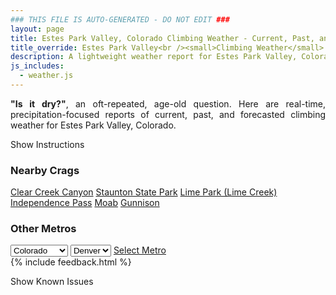 ```yaml
---
### THIS FILE IS AUTO-GENERATED - DO NOT EDIT ###
layout: page
title: Estes Park Valley, Colorado Climbing Weather - Current, Past, and Forecasted Report
title_override: Estes Park Valley<br /><small>Climbing Weather</small>
description: A lightweight weather report for Estes Park Valley, Colorado. Optimized for slow internet connections.
js_includes:
  - weather.js
---
```


<section class="measure center lh-copy f5-ns f6 ph2 mv4" style="text-align: justify;">
<strong>"Is it dry?"</strong>, an oft-repeated, age-old question. Here are real-time,
precipitation-focused reports of current, past, and forecasted climbing weather for Estes Park Valley, Colorado.
</section>

<p id="settings-toggle" class="mw5 b center tc hover-light-red black-70 pointer">Show Instructions</p>
<section id="settings" class="overflow-hidden" style="display:none;">
    <div class="mv2 ph2 center">
        <div class="fn f6 tc pv2">
            <p class="measure lh-copy center"><strong>Show/hide hourly forecasts</strong> by clicking the desired day.</p>
            <hr class="mw5 p0 mv2 o-60 b0 bt b--light-red light-red bg-light-red">
            <p class="measure lh-copy center"><strong>Current and Past conditions</strong> are measured by the nearest weather station. <strong>Forecast conditions</strong> are calculated and polled separately.</p>
            <hr class="mw5 p0 mv2 o-60 b0 bt b--light-red light-red bg-light-red">
            <p class="measure lh-copy center"><strong>Having issues?</strong> Try <a id="clear-cache" class="no-underline relative fancy-link light-red hover-light-red" href="#">clearing the local cache</a>.</p>
            <hr class="mw5 p0 mv2 o-60 b0 bt b--light-red light-red bg-light-red">
            <p class="measure lh-copy center">Weather data sourced from <a class="no-underline fancy-link relative light-red" target="_blank" href="https://www.weather.gov/documentation/services-web-api">weather.gov</a>.</p>
        </div>
    </div>
</section>
<section id="weather" data-crag="estes-park-valley-colorado" class="mv4-ns mv3 ph2 center"></section>
<section id="nearby" class="tc lh-copy">
  <h3>Nearby Crags</h3>
<a class="nowrap no-underline fancy-link relative light-red mh3" href="/crags/clear-creek-canyon-colorado-weather.html">Clear Creek Canyon</a>
<a class="nowrap no-underline fancy-link relative light-red mh3" href="/crags/staunton-state-park-colorado-weather.html">Staunton State Park</a>
<a class="nowrap no-underline fancy-link relative light-red mh3" href="/crags/lime-park-lime-creek-colorado-weather.html">Lime Park (Lime Creek)</a>
<a class="nowrap no-underline fancy-link relative light-red mh3" href="/crags/independence-pass-colorado-weather.html">Independence Pass</a>
<a class="nowrap no-underline fancy-link relative light-red mh3" href="/crags/moab-utah-weather.html">Moab</a>
<a class="nowrap no-underline fancy-link relative light-red mh3" href="/crags/gunnison-colorado-weather.html">Gunnison</a>
</section>
<section id="nearby" class="tc lh-copy">
  <h3>Other Metros</h3>
  <select class="ma1 bg-near-white pa2" id="stateSel">
    <option value="Texas">Texas</option>
    <option value="Washington">Washington</option>
    <option value="Colorado" selected>Colorado</option>
    <option value="Tennessee">Tennessee</option>
    <option value="Utah">Utah</option>
    <option value="California">California</option>
  </select>
  <select class="ma1 bg-near-white pa2" id="citySel">
    <option value="Denver" selected>Denver</option>
  </select>
  <a id="selectMetro" class="f6 link dim ph3 pv2 ma1 dib white bg-light-red" href="/crags/denver-colorado-weather.html">Select Metro</a>
  <script>
    var states = [];
    states["Texas"] = "Austin"
    states["Washington"] = "Seattle"
    states["Colorado"] = "Denver"
    states["Tennessee"] = "Nashville"
    states["Utah"] = "Salt Lake City"
    states["California"] = "San Francisco|Los Angeles"
  </script>
</section>
{% include feedback.html %}
<p id="issues-toggle" class="mw5 b center tc hover-light-red black-70 pointer">Show Known Issues</p>
<section id="issues" class="overflow-hidden tc f6">
</section>

<script>
  var weekly_BOU_46_92 = {"updated":"2022-01-10T20:56:19+00:00","units":"us","forecastGenerator":"BaselineForecastGenerator","generatedAt":"2022-01-11T08:47:43+00:00","updateTime":"2022-01-10T20:56:19+00:00","validTimes":"2022-01-10T14:00:00+00:00/P7DT14H","elevation":{"unitCode":"wmoUnit:m","value":2542.9464},"periods":[{"number":1,"name":"Overnight","startTime":"2022-01-11T01:00:00-07:00","endTime":"2022-01-11T06:00:00-07:00","isDaytime":false,"temperature":28,"temperatureUnit":"F","temperatureTrend":"rising","windSpeed":"18 mph","windDirection":"W","icon":"https://api.weather.gov/icons/land/night/sct?size=medium","shortForecast":"Partly Cloudy","detailedForecast":"Partly cloudy. Low around 28, with temperatures rising to around 35 overnight. West wind around 18 mph, with gusts as high as 30 mph."},{"number":2,"name":"Tuesday","startTime":"2022-01-11T06:00:00-07:00","endTime":"2022-01-11T18:00:00-07:00","isDaytime":true,"temperature":42,"temperatureUnit":"F","temperatureTrend":"falling","windSpeed":"17 mph","windDirection":"W","icon":"https://api.weather.gov/icons/land/day/sct?size=medium","shortForecast":"Mostly Sunny","detailedForecast":"Mostly sunny. High near 42, with temperatures falling to around 35 in the afternoon. West wind around 17 mph, with gusts as high as 28 mph."},{"number":3,"name":"Tuesday Night","startTime":"2022-01-11T18:00:00-07:00","endTime":"2022-01-12T06:00:00-07:00","isDaytime":false,"temperature":27,"temperatureUnit":"F","temperatureTrend":"rising","windSpeed":"16 to 22 mph","windDirection":"W","icon":"https://api.weather.gov/icons/land/night/wind_few?size=medium","shortForecast":"Mostly Clear","detailedForecast":"Mostly clear. Low around 27, with temperatures rising to around 33 overnight. West wind 16 to 22 mph, with gusts as high as 29 mph."},{"number":4,"name":"Wednesday","startTime":"2022-01-12T06:00:00-07:00","endTime":"2022-01-12T18:00:00-07:00","isDaytime":true,"temperature":42,"temperatureUnit":"F","temperatureTrend":null,"windSpeed":"24 mph","windDirection":"WSW","icon":"https://api.weather.gov/icons/land/day/wind_sct?size=medium","shortForecast":"Mostly Sunny","detailedForecast":"Mostly sunny, with a high near 42. West southwest wind around 24 mph, with gusts as high as 31 mph."},{"number":5,"name":"Wednesday Night","startTime":"2022-01-12T18:00:00-07:00","endTime":"2022-01-13T06:00:00-07:00","isDaytime":false,"temperature":31,"temperatureUnit":"F","temperatureTrend":null,"windSpeed":"21 mph","windDirection":"W","icon":"https://api.weather.gov/icons/land/night/wind_few?size=medium","shortForecast":"Mostly Clear","detailedForecast":"Mostly clear, with a low around 31. West wind around 21 mph, with gusts as high as 29 mph."},{"number":6,"name":"Thursday","startTime":"2022-01-13T06:00:00-07:00","endTime":"2022-01-13T18:00:00-07:00","isDaytime":true,"temperature":48,"temperatureUnit":"F","temperatureTrend":null,"windSpeed":"15 to 18 mph","windDirection":"W","icon":"https://api.weather.gov/icons/land/day/sct?size=medium","shortForecast":"Mostly Sunny","detailedForecast":"Mostly sunny, with a high near 48."},{"number":7,"name":"Thursday Night","startTime":"2022-01-13T18:00:00-07:00","endTime":"2022-01-14T06:00:00-07:00","isDaytime":false,"temperature":28,"temperatureUnit":"F","temperatureTrend":null,"windSpeed":"17 mph","windDirection":"W","icon":"https://api.weather.gov/icons/land/night/bkn/snow,20?size=medium","shortForecast":"Mostly Cloudy then Slight Chance Light Snow","detailedForecast":"A slight chance of snow after 5am. Mostly cloudy, with a low around 28. Chance of precipitation is 20%."},{"number":8,"name":"Friday","startTime":"2022-01-14T06:00:00-07:00","endTime":"2022-01-14T18:00:00-07:00","isDaytime":true,"temperature":35,"temperatureUnit":"F","temperatureTrend":null,"windSpeed":"13 to 16 mph","windDirection":"NW","icon":"https://api.weather.gov/icons/land/day/snow?size=medium","shortForecast":"Chance Light Snow","detailedForecast":"A chance of snow before 5pm. Partly sunny, with a high near 35."},{"number":9,"name":"Friday Night","startTime":"2022-01-14T18:00:00-07:00","endTime":"2022-01-15T06:00:00-07:00","isDaytime":false,"temperature":18,"temperatureUnit":"F","temperatureTrend":null,"windSpeed":"14 mph","windDirection":"W","icon":"https://api.weather.gov/icons/land/night/sct?size=medium","shortForecast":"Partly Cloudy","detailedForecast":"Partly cloudy, with a low around 18."},{"number":10,"name":"Saturday","startTime":"2022-01-15T06:00:00-07:00","endTime":"2022-01-15T18:00:00-07:00","isDaytime":true,"temperature":40,"temperatureUnit":"F","temperatureTrend":null,"windSpeed":"14 to 20 mph","windDirection":"W","icon":"https://api.weather.gov/icons/land/day/few?size=medium","shortForecast":"Sunny","detailedForecast":"Sunny, with a high near 40."},{"number":11,"name":"Saturday Night","startTime":"2022-01-15T18:00:00-07:00","endTime":"2022-01-16T06:00:00-07:00","isDaytime":false,"temperature":22,"temperatureUnit":"F","temperatureTrend":null,"windSpeed":"20 mph","windDirection":"W","icon":"https://api.weather.gov/icons/land/night/sct?size=medium","shortForecast":"Partly Cloudy","detailedForecast":"Partly cloudy, with a low around 22."},{"number":12,"name":"Sunday","startTime":"2022-01-16T06:00:00-07:00","endTime":"2022-01-16T18:00:00-07:00","isDaytime":true,"temperature":37,"temperatureUnit":"F","temperatureTrend":null,"windSpeed":"17 to 21 mph","windDirection":"W","icon":"https://api.weather.gov/icons/land/day/wind_sct?size=medium","shortForecast":"Mostly Sunny","detailedForecast":"Mostly sunny, with a high near 37."},{"number":13,"name":"Sunday Night","startTime":"2022-01-16T18:00:00-07:00","endTime":"2022-01-17T06:00:00-07:00","isDaytime":false,"temperature":21,"temperatureUnit":"F","temperatureTrend":null,"windSpeed":"18 mph","windDirection":"W","icon":"https://api.weather.gov/icons/land/night/sct?size=medium","shortForecast":"Partly Cloudy","detailedForecast":"Partly cloudy, with a low around 21."},{"number":14,"name":"M.L. King Jr. Day","startTime":"2022-01-17T06:00:00-07:00","endTime":"2022-01-17T18:00:00-07:00","isDaytime":true,"temperature":40,"temperatureUnit":"F","temperatureTrend":null,"windSpeed":"21 mph","windDirection":"W","icon":"https://api.weather.gov/icons/land/day/wind_sct?size=medium","shortForecast":"Mostly Sunny","detailedForecast":"Mostly sunny, with a high near 40."}]}
  var hourly_BOU_46_92 = {"@context":["https://geojson.org/geojson-ld/geojson-context.jsonld",{"@version":"1.1","wx":"https://api.weather.gov/ontology#","geo":"http://www.opengis.net/ont/geosparql#","unit":"http://codes.wmo.int/common/unit/","@vocab":"https://api.weather.gov/ontology#"}],"type":"Feature","geometry":{"type":"Polygon","coordinates":[[[-105.5332704,40.4141984],[-105.5310309,40.3922896],[-105.5022871,40.393991199999995],[-105.5045206,40.415900099999995],[-105.5332704,40.4141984]]]},"properties":{"updated":"2022-01-10T20:56:19+00:00","units":"us","forecastGenerator":"HourlyForecastGenerator","generatedAt":"2022-01-11T08:47:44+00:00","updateTime":"2022-01-10T20:56:19+00:00","validTimes":"2022-01-10T14:00:00+00:00/P7DT14H","elevation":{"unitCode":"wmoUnit:m","value":2542.9464},"periods":[{"number":1,"name":"","startTime":"2022-01-11T01:00:00-07:00","endTime":"2022-01-11T02:00:00-07:00","isDaytime":false,"temperature":35,"temperatureUnit":"F","temperatureTrend":null,"windSpeed":"17 mph","windDirection":"W","icon":"https://api.weather.gov/icons/land/night/few?size=small","shortForecast":"Mostly Clear","detailedForecast":""},{"number":2,"name":"","startTime":"2022-01-11T02:00:00-07:00","endTime":"2022-01-11T03:00:00-07:00","isDaytime":false,"temperature":34,"temperatureUnit":"F","temperatureTrend":null,"windSpeed":"18 mph","windDirection":"W","icon":"https://api.weather.gov/icons/land/night/few?size=small","shortForecast":"Mostly Clear","detailedForecast":""},{"number":3,"name":"","startTime":"2022-01-11T03:00:00-07:00","endTime":"2022-01-11T04:00:00-07:00","isDaytime":false,"temperature":34,"temperatureUnit":"F","temperatureTrend":null,"windSpeed":"17 mph","windDirection":"W","icon":"https://api.weather.gov/icons/land/night/sct?size=small","shortForecast":"Partly Cloudy","detailedForecast":""},{"number":4,"name":"","startTime":"2022-01-11T04:00:00-07:00","endTime":"2022-01-11T05:00:00-07:00","isDaytime":false,"temperature":34,"temperatureUnit":"F","temperatureTrend":null,"windSpeed":"17 mph","windDirection":"W","icon":"https://api.weather.gov/icons/land/night/sct?size=small","shortForecast":"Partly Cloudy","detailedForecast":""},{"number":5,"name":"","startTime":"2022-01-11T05:00:00-07:00","endTime":"2022-01-11T06:00:00-07:00","isDaytime":false,"temperature":35,"temperatureUnit":"F","temperatureTrend":null,"windSpeed":"16 mph","windDirection":"W","icon":"https://api.weather.gov/icons/land/night/sct?size=small","shortForecast":"Partly Cloudy","detailedForecast":""},{"number":6,"name":"","startTime":"2022-01-11T06:00:00-07:00","endTime":"2022-01-11T07:00:00-07:00","isDaytime":true,"temperature":35,"temperatureUnit":"F","temperatureTrend":null,"windSpeed":"16 mph","windDirection":"W","icon":"https://api.weather.gov/icons/land/day/bkn?size=small","shortForecast":"Partly Sunny","detailedForecast":""},{"number":7,"name":"","startTime":"2022-01-11T07:00:00-07:00","endTime":"2022-01-11T08:00:00-07:00","isDaytime":true,"temperature":34,"temperatureUnit":"F","temperatureTrend":null,"windSpeed":"15 mph","windDirection":"W","icon":"https://api.weather.gov/icons/land/day/bkn?size=small","shortForecast":"Partly Sunny","detailedForecast":""},{"number":8,"name":"","startTime":"2022-01-11T08:00:00-07:00","endTime":"2022-01-11T09:00:00-07:00","isDaytime":true,"temperature":33,"temperatureUnit":"F","temperatureTrend":null,"windSpeed":"15 mph","windDirection":"W","icon":"https://api.weather.gov/icons/land/day/bkn?size=small","shortForecast":"Partly Sunny","detailedForecast":""},{"number":9,"name":"","startTime":"2022-01-11T09:00:00-07:00","endTime":"2022-01-11T10:00:00-07:00","isDaytime":true,"temperature":34,"temperatureUnit":"F","temperatureTrend":null,"windSpeed":"16 mph","windDirection":"W","icon":"https://api.weather.gov/icons/land/day/sct?size=small","shortForecast":"Mostly Sunny","detailedForecast":""},{"number":10,"name":"","startTime":"2022-01-11T10:00:00-07:00","endTime":"2022-01-11T11:00:00-07:00","isDaytime":true,"temperature":36,"temperatureUnit":"F","temperatureTrend":null,"windSpeed":"16 mph","windDirection":"W","icon":"https://api.weather.gov/icons/land/day/sct?size=small","shortForecast":"Mostly Sunny","detailedForecast":""},{"number":11,"name":"","startTime":"2022-01-11T11:00:00-07:00","endTime":"2022-01-11T12:00:00-07:00","isDaytime":true,"temperature":39,"temperatureUnit":"F","temperatureTrend":null,"windSpeed":"17 mph","windDirection":"W","icon":"https://api.weather.gov/icons/land/day/sct?size=small","shortForecast":"Mostly Sunny","detailedForecast":""},{"number":12,"name":"","startTime":"2022-01-11T12:00:00-07:00","endTime":"2022-01-11T13:00:00-07:00","isDaytime":true,"temperature":40,"temperatureUnit":"F","temperatureTrend":null,"windSpeed":"17 mph","windDirection":"W","icon":"https://api.weather.gov/icons/land/day/sct?size=small","shortForecast":"Mostly Sunny","detailedForecast":""},{"number":13,"name":"","startTime":"2022-01-11T13:00:00-07:00","endTime":"2022-01-11T14:00:00-07:00","isDaytime":true,"temperature":40,"temperatureUnit":"F","temperatureTrend":null,"windSpeed":"17 mph","windDirection":"W","icon":"https://api.weather.gov/icons/land/day/few?size=small","shortForecast":"Sunny","detailedForecast":""},{"number":14,"name":"","startTime":"2022-01-11T14:00:00-07:00","endTime":"2022-01-11T15:00:00-07:00","isDaytime":true,"temperature":41,"temperatureUnit":"F","temperatureTrend":null,"windSpeed":"17 mph","windDirection":"W","icon":"https://api.weather.gov/icons/land/day/few?size=small","shortForecast":"Sunny","detailedForecast":""},{"number":15,"name":"","startTime":"2022-01-11T15:00:00-07:00","endTime":"2022-01-11T16:00:00-07:00","isDaytime":true,"temperature":40,"temperatureUnit":"F","temperatureTrend":null,"windSpeed":"16 mph","windDirection":"W","icon":"https://api.weather.gov/icons/land/day/few?size=small","shortForecast":"Sunny","detailedForecast":""},{"number":16,"name":"","startTime":"2022-01-11T16:00:00-07:00","endTime":"2022-01-11T17:00:00-07:00","isDaytime":true,"temperature":37,"temperatureUnit":"F","temperatureTrend":null,"windSpeed":"16 mph","windDirection":"W","icon":"https://api.weather.gov/icons/land/day/few?size=small","shortForecast":"Sunny","detailedForecast":""},{"number":17,"name":"","startTime":"2022-01-11T17:00:00-07:00","endTime":"2022-01-11T18:00:00-07:00","isDaytime":true,"temperature":35,"temperatureUnit":"F","temperatureTrend":null,"windSpeed":"16 mph","windDirection":"W","icon":"https://api.weather.gov/icons/land/day/few?size=small","shortForecast":"Sunny","detailedForecast":""},{"number":18,"name":"","startTime":"2022-01-11T18:00:00-07:00","endTime":"2022-01-11T19:00:00-07:00","isDaytime":false,"temperature":34,"temperatureUnit":"F","temperatureTrend":null,"windSpeed":"16 mph","windDirection":"W","icon":"https://api.weather.gov/icons/land/night/few?size=small","shortForecast":"Mostly Clear","detailedForecast":""},{"number":19,"name":"","startTime":"2022-01-11T19:00:00-07:00","endTime":"2022-01-11T20:00:00-07:00","isDaytime":false,"temperature":33,"temperatureUnit":"F","temperatureTrend":null,"windSpeed":"17 mph","windDirection":"W","icon":"https://api.weather.gov/icons/land/night/few?size=small","shortForecast":"Mostly Clear","detailedForecast":""},{"number":20,"name":"","startTime":"2022-01-11T20:00:00-07:00","endTime":"2022-01-11T21:00:00-07:00","isDaytime":false,"temperature":32,"temperatureUnit":"F","temperatureTrend":null,"windSpeed":"18 mph","windDirection":"W","icon":"https://api.weather.gov/icons/land/night/few?size=small","shortForecast":"Mostly Clear","detailedForecast":""},{"number":21,"name":"","startTime":"2022-01-11T21:00:00-07:00","endTime":"2022-01-11T22:00:00-07:00","isDaytime":false,"temperature":32,"temperatureUnit":"F","temperatureTrend":null,"windSpeed":"18 mph","windDirection":"W","icon":"https://api.weather.gov/icons/land/night/few?size=small","shortForecast":"Mostly Clear","detailedForecast":""},{"number":22,"name":"","startTime":"2022-01-11T22:00:00-07:00","endTime":"2022-01-11T23:00:00-07:00","isDaytime":false,"temperature":32,"temperatureUnit":"F","temperatureTrend":null,"windSpeed":"20 mph","windDirection":"W","icon":"https://api.weather.gov/icons/land/night/few?size=small","shortForecast":"Mostly Clear","detailedForecast":""},{"number":23,"name":"","startTime":"2022-01-11T23:00:00-07:00","endTime":"2022-01-12T00:00:00-07:00","isDaytime":false,"temperature":32,"temperatureUnit":"F","temperatureTrend":null,"windSpeed":"20 mph","windDirection":"W","icon":"https://api.weather.gov/icons/land/night/few?size=small","shortForecast":"Mostly Clear","detailedForecast":""},{"number":24,"name":"","startTime":"2022-01-12T00:00:00-07:00","endTime":"2022-01-12T01:00:00-07:00","isDaytime":false,"temperature":32,"temperatureUnit":"F","temperatureTrend":null,"windSpeed":"20 mph","windDirection":"W","icon":"https://api.weather.gov/icons/land/night/few?size=small","shortForecast":"Mostly Clear","detailedForecast":""},{"number":25,"name":"","startTime":"2022-01-12T01:00:00-07:00","endTime":"2022-01-12T02:00:00-07:00","isDaytime":false,"temperature":32,"temperatureUnit":"F","temperatureTrend":null,"windSpeed":"20 mph","windDirection":"W","icon":"https://api.weather.gov/icons/land/night/few?size=small","shortForecast":"Mostly Clear","detailedForecast":""},{"number":26,"name":"","startTime":"2022-01-12T02:00:00-07:00","endTime":"2022-01-12T03:00:00-07:00","isDaytime":false,"temperature":33,"temperatureUnit":"F","temperatureTrend":null,"windSpeed":"20 mph","windDirection":"W","icon":"https://api.weather.gov/icons/land/night/few?size=small","shortForecast":"Mostly Clear","detailedForecast":""},{"number":27,"name":"","startTime":"2022-01-12T03:00:00-07:00","endTime":"2022-01-12T04:00:00-07:00","isDaytime":false,"temperature":33,"temperatureUnit":"F","temperatureTrend":null,"windSpeed":"20 mph","windDirection":"W","icon":"https://api.weather.gov/icons/land/night/few?size=small","shortForecast":"Mostly Clear","detailedForecast":""},{"number":28,"name":"","startTime":"2022-01-12T04:00:00-07:00","endTime":"2022-01-12T05:00:00-07:00","isDaytime":false,"temperature":33,"temperatureUnit":"F","temperatureTrend":null,"windSpeed":"21 mph","windDirection":"W","icon":"https://api.weather.gov/icons/land/night/wind_sct?size=small","shortForecast":"Partly Cloudy","detailedForecast":""},{"number":29,"name":"","startTime":"2022-01-12T05:00:00-07:00","endTime":"2022-01-12T06:00:00-07:00","isDaytime":false,"temperature":33,"temperatureUnit":"F","temperatureTrend":null,"windSpeed":"22 mph","windDirection":"WSW","icon":"https://api.weather.gov/icons/land/night/wind_bkn?size=small","shortForecast":"Mostly Cloudy","detailedForecast":""},{"number":30,"name":"","startTime":"2022-01-12T06:00:00-07:00","endTime":"2022-01-12T07:00:00-07:00","isDaytime":true,"temperature":33,"temperatureUnit":"F","temperatureTrend":null,"windSpeed":"22 mph","windDirection":"WSW","icon":"https://api.weather.gov/icons/land/day/wind_bkn?size=small","shortForecast":"Partly Sunny","detailedForecast":""},{"number":31,"name":"","startTime":"2022-01-12T07:00:00-07:00","endTime":"2022-01-12T08:00:00-07:00","isDaytime":true,"temperature":32,"temperatureUnit":"F","temperatureTrend":null,"windSpeed":"23 mph","windDirection":"W","icon":"https://api.weather.gov/icons/land/day/wind_sct?size=small","shortForecast":"Mostly Sunny","detailedForecast":""},{"number":32,"name":"","startTime":"2022-01-12T08:00:00-07:00","endTime":"2022-01-12T09:00:00-07:00","isDaytime":true,"temperature":32,"temperatureUnit":"F","temperatureTrend":null,"windSpeed":"23 mph","windDirection":"W","icon":"https://api.weather.gov/icons/land/day/wind_sct?size=small","shortForecast":"Mostly Sunny","detailedForecast":""},{"number":33,"name":"","startTime":"2022-01-12T09:00:00-07:00","endTime":"2022-01-12T10:00:00-07:00","isDaytime":true,"temperature":34,"temperatureUnit":"F","temperatureTrend":null,"windSpeed":"23 mph","windDirection":"W","icon":"https://api.weather.gov/icons/land/day/wind_sct?size=small","shortForecast":"Mostly Sunny","detailedForecast":""},{"number":34,"name":"","startTime":"2022-01-12T10:00:00-07:00","endTime":"2022-01-12T11:00:00-07:00","isDaytime":true,"temperature":37,"temperatureUnit":"F","temperatureTrend":null,"windSpeed":"24 mph","windDirection":"W","icon":"https://api.weather.gov/icons/land/day/wind_sct?size=small","shortForecast":"Mostly Sunny","detailedForecast":""},{"number":35,"name":"","startTime":"2022-01-12T11:00:00-07:00","endTime":"2022-01-12T12:00:00-07:00","isDaytime":true,"temperature":39,"temperatureUnit":"F","temperatureTrend":null,"windSpeed":"24 mph","windDirection":"W","icon":"https://api.weather.gov/icons/land/day/wind_few?size=small","shortForecast":"Sunny","detailedForecast":""},{"number":36,"name":"","startTime":"2022-01-12T12:00:00-07:00","endTime":"2022-01-12T13:00:00-07:00","isDaytime":true,"temperature":40,"temperatureUnit":"F","temperatureTrend":null,"windSpeed":"24 mph","windDirection":"W","icon":"https://api.weather.gov/icons/land/day/wind_few?size=small","shortForecast":"Sunny","detailedForecast":""},{"number":37,"name":"","startTime":"2022-01-12T13:00:00-07:00","endTime":"2022-01-12T14:00:00-07:00","isDaytime":true,"temperature":41,"temperatureUnit":"F","temperatureTrend":null,"windSpeed":"23 mph","windDirection":"W","icon":"https://api.weather.gov/icons/land/day/wind_few?size=small","shortForecast":"Sunny","detailedForecast":""},{"number":38,"name":"","startTime":"2022-01-12T14:00:00-07:00","endTime":"2022-01-12T15:00:00-07:00","isDaytime":true,"temperature":41,"temperatureUnit":"F","temperatureTrend":null,"windSpeed":"23 mph","windDirection":"W","icon":"https://api.weather.gov/icons/land/day/wind_few?size=small","shortForecast":"Sunny","detailedForecast":""},{"number":39,"name":"","startTime":"2022-01-12T15:00:00-07:00","endTime":"2022-01-12T16:00:00-07:00","isDaytime":true,"temperature":40,"temperatureUnit":"F","temperatureTrend":null,"windSpeed":"23 mph","windDirection":"W","icon":"https://api.weather.gov/icons/land/day/wind_few?size=small","shortForecast":"Sunny","detailedForecast":""},{"number":40,"name":"","startTime":"2022-01-12T16:00:00-07:00","endTime":"2022-01-12T17:00:00-07:00","isDaytime":true,"temperature":39,"temperatureUnit":"F","temperatureTrend":null,"windSpeed":"22 mph","windDirection":"W","icon":"https://api.weather.gov/icons/land/day/wind_few?size=small","shortForecast":"Sunny","detailedForecast":""},{"number":41,"name":"","startTime":"2022-01-12T17:00:00-07:00","endTime":"2022-01-12T18:00:00-07:00","isDaytime":true,"temperature":37,"temperatureUnit":"F","temperatureTrend":null,"windSpeed":"22 mph","windDirection":"W","icon":"https://api.weather.gov/icons/land/day/wind_few?size=small","shortForecast":"Sunny","detailedForecast":""},{"number":42,"name":"","startTime":"2022-01-12T18:00:00-07:00","endTime":"2022-01-12T19:00:00-07:00","isDaytime":false,"temperature":36,"temperatureUnit":"F","temperatureTrend":null,"windSpeed":"21 mph","windDirection":"W","icon":"https://api.weather.gov/icons/land/night/wind_few?size=small","shortForecast":"Mostly Clear","detailedForecast":""},{"number":43,"name":"","startTime":"2022-01-12T19:00:00-07:00","endTime":"2022-01-12T20:00:00-07:00","isDaytime":false,"temperature":35,"temperatureUnit":"F","temperatureTrend":null,"windSpeed":"21 mph","windDirection":"W","icon":"https://api.weather.gov/icons/land/night/wind_few?size=small","shortForecast":"Mostly Clear","detailedForecast":""},{"number":44,"name":"","startTime":"2022-01-12T20:00:00-07:00","endTime":"2022-01-12T21:00:00-07:00","isDaytime":false,"temperature":34,"temperatureUnit":"F","temperatureTrend":null,"windSpeed":"20 mph","windDirection":"W","icon":"https://api.weather.gov/icons/land/night/few?size=small","shortForecast":"Mostly Clear","detailedForecast":""},{"number":45,"name":"","startTime":"2022-01-12T21:00:00-07:00","endTime":"2022-01-12T22:00:00-07:00","isDaytime":false,"temperature":34,"temperatureUnit":"F","temperatureTrend":null,"windSpeed":"20 mph","windDirection":"W","icon":"https://api.weather.gov/icons/land/night/few?size=small","shortForecast":"Mostly Clear","detailedForecast":""},{"number":46,"name":"","startTime":"2022-01-12T22:00:00-07:00","endTime":"2022-01-12T23:00:00-07:00","isDaytime":false,"temperature":35,"temperatureUnit":"F","temperatureTrend":null,"windSpeed":"18 mph","windDirection":"W","icon":"https://api.weather.gov/icons/land/night/few?size=small","shortForecast":"Mostly Clear","detailedForecast":""},{"number":47,"name":"","startTime":"2022-01-12T23:00:00-07:00","endTime":"2022-01-13T00:00:00-07:00","isDaytime":false,"temperature":35,"temperatureUnit":"F","temperatureTrend":null,"windSpeed":"18 mph","windDirection":"W","icon":"https://api.weather.gov/icons/land/night/few?size=small","shortForecast":"Mostly Clear","detailedForecast":""},{"number":48,"name":"","startTime":"2022-01-13T00:00:00-07:00","endTime":"2022-01-13T01:00:00-07:00","isDaytime":false,"temperature":35,"temperatureUnit":"F","temperatureTrend":null,"windSpeed":"18 mph","windDirection":"W","icon":"https://api.weather.gov/icons/land/night/few?size=small","shortForecast":"Mostly Clear","detailedForecast":""},{"number":49,"name":"","startTime":"2022-01-13T01:00:00-07:00","endTime":"2022-01-13T02:00:00-07:00","isDaytime":false,"temperature":35,"temperatureUnit":"F","temperatureTrend":null,"windSpeed":"18 mph","windDirection":"W","icon":"https://api.weather.gov/icons/land/night/few?size=small","shortForecast":"Mostly Clear","detailedForecast":""},{"number":50,"name":"","startTime":"2022-01-13T02:00:00-07:00","endTime":"2022-01-13T03:00:00-07:00","isDaytime":false,"temperature":35,"temperatureUnit":"F","temperatureTrend":null,"windSpeed":"18 mph","windDirection":"W","icon":"https://api.weather.gov/icons/land/night/sct?size=small","shortForecast":"Partly Cloudy","detailedForecast":""},{"number":51,"name":"","startTime":"2022-01-13T03:00:00-07:00","endTime":"2022-01-13T04:00:00-07:00","isDaytime":false,"temperature":35,"temperatureUnit":"F","temperatureTrend":null,"windSpeed":"18 mph","windDirection":"W","icon":"https://api.weather.gov/icons/land/night/sct?size=small","shortForecast":"Partly Cloudy","detailedForecast":""},{"number":52,"name":"","startTime":"2022-01-13T04:00:00-07:00","endTime":"2022-01-13T05:00:00-07:00","isDaytime":false,"temperature":36,"temperatureUnit":"F","temperatureTrend":null,"windSpeed":"18 mph","windDirection":"W","icon":"https://api.weather.gov/icons/land/night/sct?size=small","shortForecast":"Partly Cloudy","detailedForecast":""},{"number":53,"name":"","startTime":"2022-01-13T05:00:00-07:00","endTime":"2022-01-13T06:00:00-07:00","isDaytime":false,"temperature":36,"temperatureUnit":"F","temperatureTrend":null,"windSpeed":"18 mph","windDirection":"W","icon":"https://api.weather.gov/icons/land/night/sct?size=small","shortForecast":"Partly Cloudy","detailedForecast":""},{"number":54,"name":"","startTime":"2022-01-13T06:00:00-07:00","endTime":"2022-01-13T07:00:00-07:00","isDaytime":true,"temperature":36,"temperatureUnit":"F","temperatureTrend":null,"windSpeed":"17 mph","windDirection":"W","icon":"https://api.weather.gov/icons/land/day/sct?size=small","shortForecast":"Mostly Sunny","detailedForecast":""},{"number":55,"name":"","startTime":"2022-01-13T07:00:00-07:00","endTime":"2022-01-13T08:00:00-07:00","isDaytime":true,"temperature":36,"temperatureUnit":"F","temperatureTrend":null,"windSpeed":"16 mph","windDirection":"W","icon":"https://api.weather.gov/icons/land/day/sct?size=small","shortForecast":"Mostly Sunny","detailedForecast":""},{"number":56,"name":"","startTime":"2022-01-13T08:00:00-07:00","endTime":"2022-01-13T09:00:00-07:00","isDaytime":true,"temperature":37,"temperatureUnit":"F","temperatureTrend":null,"windSpeed":"16 mph","windDirection":"W","icon":"https://api.weather.gov/icons/land/day/sct?size=small","shortForecast":"Mostly Sunny","detailedForecast":""},{"number":57,"name":"","startTime":"2022-01-13T09:00:00-07:00","endTime":"2022-01-13T10:00:00-07:00","isDaytime":true,"temperature":39,"temperatureUnit":"F","temperatureTrend":null,"windSpeed":"17 mph","windDirection":"W","icon":"https://api.weather.gov/icons/land/day/sct?size=small","shortForecast":"Mostly Sunny","detailedForecast":""},{"number":58,"name":"","startTime":"2022-01-13T10:00:00-07:00","endTime":"2022-01-13T11:00:00-07:00","isDaytime":true,"temperature":42,"temperatureUnit":"F","temperatureTrend":null,"windSpeed":"18 mph","windDirection":"W","icon":"https://api.weather.gov/icons/land/day/sct?size=small","shortForecast":"Mostly Sunny","detailedForecast":""},{"number":59,"name":"","startTime":"2022-01-13T11:00:00-07:00","endTime":"2022-01-13T12:00:00-07:00","isDaytime":true,"temperature":44,"temperatureUnit":"F","temperatureTrend":null,"windSpeed":"18 mph","windDirection":"W","icon":"https://api.weather.gov/icons/land/day/sct?size=small","shortForecast":"Mostly Sunny","detailedForecast":""},{"number":60,"name":"","startTime":"2022-01-13T12:00:00-07:00","endTime":"2022-01-13T13:00:00-07:00","isDaytime":true,"temperature":45,"temperatureUnit":"F","temperatureTrend":null,"windSpeed":"17 mph","windDirection":"W","icon":"https://api.weather.gov/icons/land/day/sct?size=small","shortForecast":"Mostly Sunny","detailedForecast":""},{"number":61,"name":"","startTime":"2022-01-13T13:00:00-07:00","endTime":"2022-01-13T14:00:00-07:00","isDaytime":true,"temperature":46,"temperatureUnit":"F","temperatureTrend":null,"windSpeed":"16 mph","windDirection":"W","icon":"https://api.weather.gov/icons/land/day/sct?size=small","shortForecast":"Mostly Sunny","detailedForecast":""},{"number":62,"name":"","startTime":"2022-01-13T14:00:00-07:00","endTime":"2022-01-13T15:00:00-07:00","isDaytime":true,"temperature":46,"temperatureUnit":"F","temperatureTrend":null,"windSpeed":"15 mph","windDirection":"W","icon":"https://api.weather.gov/icons/land/day/sct?size=small","shortForecast":"Mostly Sunny","detailedForecast":""},{"number":63,"name":"","startTime":"2022-01-13T15:00:00-07:00","endTime":"2022-01-13T16:00:00-07:00","isDaytime":true,"temperature":45,"temperatureUnit":"F","temperatureTrend":null,"windSpeed":"15 mph","windDirection":"W","icon":"https://api.weather.gov/icons/land/day/sct?size=small","shortForecast":"Mostly Sunny","detailedForecast":""},{"number":64,"name":"","startTime":"2022-01-13T16:00:00-07:00","endTime":"2022-01-13T17:00:00-07:00","isDaytime":true,"temperature":44,"temperatureUnit":"F","temperatureTrend":null,"windSpeed":"15 mph","windDirection":"W","icon":"https://api.weather.gov/icons/land/day/bkn?size=small","shortForecast":"Partly Sunny","detailedForecast":""},{"number":65,"name":"","startTime":"2022-01-13T17:00:00-07:00","endTime":"2022-01-13T18:00:00-07:00","isDaytime":true,"temperature":42,"temperatureUnit":"F","temperatureTrend":null,"windSpeed":"17 mph","windDirection":"W","icon":"https://api.weather.gov/icons/land/day/bkn?size=small","shortForecast":"Partly Sunny","detailedForecast":""},{"number":66,"name":"","startTime":"2022-01-13T18:00:00-07:00","endTime":"2022-01-13T19:00:00-07:00","isDaytime":false,"temperature":41,"temperatureUnit":"F","temperatureTrend":null,"windSpeed":"17 mph","windDirection":"W","icon":"https://api.weather.gov/icons/land/night/bkn?size=small","shortForecast":"Mostly Cloudy","detailedForecast":""},{"number":67,"name":"","startTime":"2022-01-13T19:00:00-07:00","endTime":"2022-01-13T20:00:00-07:00","isDaytime":false,"temperature":40,"temperatureUnit":"F","temperatureTrend":null,"windSpeed":"17 mph","windDirection":"W","icon":"https://api.weather.gov/icons/land/night/bkn?size=small","shortForecast":"Mostly Cloudy","detailedForecast":""},{"number":68,"name":"","startTime":"2022-01-13T20:00:00-07:00","endTime":"2022-01-13T21:00:00-07:00","isDaytime":false,"temperature":39,"temperatureUnit":"F","temperatureTrend":null,"windSpeed":"17 mph","windDirection":"W","icon":"https://api.weather.gov/icons/land/night/bkn?size=small","shortForecast":"Mostly Cloudy","detailedForecast":""},{"number":69,"name":"","startTime":"2022-01-13T21:00:00-07:00","endTime":"2022-01-13T22:00:00-07:00","isDaytime":false,"temperature":39,"temperatureUnit":"F","temperatureTrend":null,"windSpeed":"17 mph","windDirection":"W","icon":"https://api.weather.gov/icons/land/night/bkn?size=small","shortForecast":"Mostly Cloudy","detailedForecast":""},{"number":70,"name":"","startTime":"2022-01-13T22:00:00-07:00","endTime":"2022-01-13T23:00:00-07:00","isDaytime":false,"temperature":38,"temperatureUnit":"F","temperatureTrend":null,"windSpeed":"17 mph","windDirection":"W","icon":"https://api.weather.gov/icons/land/night/bkn?size=small","shortForecast":"Mostly Cloudy","detailedForecast":""},{"number":71,"name":"","startTime":"2022-01-13T23:00:00-07:00","endTime":"2022-01-14T00:00:00-07:00","isDaytime":false,"temperature":38,"temperatureUnit":"F","temperatureTrend":null,"windSpeed":"17 mph","windDirection":"W","icon":"https://api.weather.gov/icons/land/night/bkn?size=small","shortForecast":"Mostly Cloudy","detailedForecast":""},{"number":72,"name":"","startTime":"2022-01-14T00:00:00-07:00","endTime":"2022-01-14T01:00:00-07:00","isDaytime":false,"temperature":37,"temperatureUnit":"F","temperatureTrend":null,"windSpeed":"17 mph","windDirection":"W","icon":"https://api.weather.gov/icons/land/night/bkn?size=small","shortForecast":"Mostly Cloudy","detailedForecast":""},{"number":73,"name":"","startTime":"2022-01-14T01:00:00-07:00","endTime":"2022-01-14T02:00:00-07:00","isDaytime":false,"temperature":37,"temperatureUnit":"F","temperatureTrend":null,"windSpeed":"17 mph","windDirection":"W","icon":"https://api.weather.gov/icons/land/night/bkn?size=small","shortForecast":"Mostly Cloudy","detailedForecast":""},{"number":74,"name":"","startTime":"2022-01-14T02:00:00-07:00","endTime":"2022-01-14T03:00:00-07:00","isDaytime":false,"temperature":36,"temperatureUnit":"F","temperatureTrend":null,"windSpeed":"17 mph","windDirection":"W","icon":"https://api.weather.gov/icons/land/night/bkn?size=small","shortForecast":"Mostly Cloudy","detailedForecast":""},{"number":75,"name":"","startTime":"2022-01-14T03:00:00-07:00","endTime":"2022-01-14T04:00:00-07:00","isDaytime":false,"temperature":35,"temperatureUnit":"F","temperatureTrend":null,"windSpeed":"17 mph","windDirection":"W","icon":"https://api.weather.gov/icons/land/night/bkn?size=small","shortForecast":"Mostly Cloudy","detailedForecast":""},{"number":76,"name":"","startTime":"2022-01-14T04:00:00-07:00","endTime":"2022-01-14T05:00:00-07:00","isDaytime":false,"temperature":35,"temperatureUnit":"F","temperatureTrend":null,"windSpeed":"17 mph","windDirection":"W","icon":"https://api.weather.gov/icons/land/night/bkn?size=small","shortForecast":"Mostly Cloudy","detailedForecast":""},{"number":77,"name":"","startTime":"2022-01-14T05:00:00-07:00","endTime":"2022-01-14T06:00:00-07:00","isDaytime":false,"temperature":34,"temperatureUnit":"F","temperatureTrend":null,"windSpeed":"16 mph","windDirection":"WNW","icon":"https://api.weather.gov/icons/land/night/snow?size=small","shortForecast":"Slight Chance Light Snow","detailedForecast":""},{"number":78,"name":"","startTime":"2022-01-14T06:00:00-07:00","endTime":"2022-01-14T07:00:00-07:00","isDaytime":true,"temperature":33,"temperatureUnit":"F","temperatureTrend":null,"windSpeed":"16 mph","windDirection":"WNW","icon":"https://api.weather.gov/icons/land/day/snow?size=small","shortForecast":"Slight Chance Light Snow","detailedForecast":""},{"number":79,"name":"","startTime":"2022-01-14T07:00:00-07:00","endTime":"2022-01-14T08:00:00-07:00","isDaytime":true,"temperature":32,"temperatureUnit":"F","temperatureTrend":null,"windSpeed":"16 mph","windDirection":"WNW","icon":"https://api.weather.gov/icons/land/day/snow?size=small","shortForecast":"Slight Chance Light Snow","detailedForecast":""},{"number":80,"name":"","startTime":"2022-01-14T08:00:00-07:00","endTime":"2022-01-14T09:00:00-07:00","isDaytime":true,"temperature":31,"temperatureUnit":"F","temperatureTrend":null,"windSpeed":"16 mph","windDirection":"WNW","icon":"https://api.weather.gov/icons/land/day/snow?size=small","shortForecast":"Slight Chance Light Snow","detailedForecast":""},{"number":81,"name":"","startTime":"2022-01-14T09:00:00-07:00","endTime":"2022-01-14T10:00:00-07:00","isDaytime":true,"temperature":31,"temperatureUnit":"F","temperatureTrend":null,"windSpeed":"16 mph","windDirection":"WNW","icon":"https://api.weather.gov/icons/land/day/snow?size=small","shortForecast":"Slight Chance Light Snow","detailedForecast":""},{"number":82,"name":"","startTime":"2022-01-14T10:00:00-07:00","endTime":"2022-01-14T11:00:00-07:00","isDaytime":true,"temperature":31,"temperatureUnit":"F","temperatureTrend":null,"windSpeed":"16 mph","windDirection":"WNW","icon":"https://api.weather.gov/icons/land/day/snow?size=small","shortForecast":"Slight Chance Light Snow","detailedForecast":""},{"number":83,"name":"","startTime":"2022-01-14T11:00:00-07:00","endTime":"2022-01-14T12:00:00-07:00","isDaytime":true,"temperature":32,"temperatureUnit":"F","temperatureTrend":null,"windSpeed":"16 mph","windDirection":"NNW","icon":"https://api.weather.gov/icons/land/day/snow?size=small","shortForecast":"Chance Light Snow","detailedForecast":""},{"number":84,"name":"","startTime":"2022-01-14T12:00:00-07:00","endTime":"2022-01-14T13:00:00-07:00","isDaytime":true,"temperature":33,"temperatureUnit":"F","temperatureTrend":null,"windSpeed":"16 mph","windDirection":"NNW","icon":"https://api.weather.gov/icons/land/day/snow?size=small","shortForecast":"Chance Light Snow","detailedForecast":""},{"number":85,"name":"","startTime":"2022-01-14T13:00:00-07:00","endTime":"2022-01-14T14:00:00-07:00","isDaytime":true,"temperature":34,"temperatureUnit":"F","temperatureTrend":null,"windSpeed":"16 mph","windDirection":"NNW","icon":"https://api.weather.gov/icons/land/day/snow?size=small","shortForecast":"Chance Light Snow","detailedForecast":""},{"number":86,"name":"","startTime":"2022-01-14T14:00:00-07:00","endTime":"2022-01-14T15:00:00-07:00","isDaytime":true,"temperature":34,"temperatureUnit":"F","temperatureTrend":null,"windSpeed":"16 mph","windDirection":"NNW","icon":"https://api.weather.gov/icons/land/day/snow?size=small","shortForecast":"Chance Light Snow","detailedForecast":""},{"number":87,"name":"","startTime":"2022-01-14T15:00:00-07:00","endTime":"2022-01-14T16:00:00-07:00","isDaytime":true,"temperature":33,"temperatureUnit":"F","temperatureTrend":null,"windSpeed":"16 mph","windDirection":"NNW","icon":"https://api.weather.gov/icons/land/day/snow?size=small","shortForecast":"Chance Light Snow","detailedForecast":""},{"number":88,"name":"","startTime":"2022-01-14T16:00:00-07:00","endTime":"2022-01-14T17:00:00-07:00","isDaytime":true,"temperature":32,"temperatureUnit":"F","temperatureTrend":null,"windSpeed":"16 mph","windDirection":"NNW","icon":"https://api.weather.gov/icons/land/day/snow?size=small","shortForecast":"Chance Light Snow","detailedForecast":""},{"number":89,"name":"","startTime":"2022-01-14T17:00:00-07:00","endTime":"2022-01-14T18:00:00-07:00","isDaytime":true,"temperature":30,"temperatureUnit":"F","temperatureTrend":null,"windSpeed":"13 mph","windDirection":"WNW","icon":"https://api.weather.gov/icons/land/day/sct?size=small","shortForecast":"Mostly Sunny","detailedForecast":""},{"number":90,"name":"","startTime":"2022-01-14T18:00:00-07:00","endTime":"2022-01-14T19:00:00-07:00","isDaytime":false,"temperature":29,"temperatureUnit":"F","temperatureTrend":null,"windSpeed":"13 mph","windDirection":"WNW","icon":"https://api.weather.gov/icons/land/night/sct?size=small","shortForecast":"Partly Cloudy","detailedForecast":""},{"number":91,"name":"","startTime":"2022-01-14T19:00:00-07:00","endTime":"2022-01-14T20:00:00-07:00","isDaytime":false,"temperature":27,"temperatureUnit":"F","temperatureTrend":null,"windSpeed":"13 mph","windDirection":"WNW","icon":"https://api.weather.gov/icons/land/night/sct?size=small","shortForecast":"Partly Cloudy","detailedForecast":""},{"number":92,"name":"","startTime":"2022-01-14T20:00:00-07:00","endTime":"2022-01-14T21:00:00-07:00","isDaytime":false,"temperature":26,"temperatureUnit":"F","temperatureTrend":null,"windSpeed":"13 mph","windDirection":"WNW","icon":"https://api.weather.gov/icons/land/night/sct?size=small","shortForecast":"Partly Cloudy","detailedForecast":""},{"number":93,"name":"","startTime":"2022-01-14T21:00:00-07:00","endTime":"2022-01-14T22:00:00-07:00","isDaytime":false,"temperature":25,"temperatureUnit":"F","temperatureTrend":null,"windSpeed":"13 mph","windDirection":"WNW","icon":"https://api.weather.gov/icons/land/night/sct?size=small","shortForecast":"Partly Cloudy","detailedForecast":""},{"number":94,"name":"","startTime":"2022-01-14T22:00:00-07:00","endTime":"2022-01-14T23:00:00-07:00","isDaytime":false,"temperature":25,"temperatureUnit":"F","temperatureTrend":null,"windSpeed":"13 mph","windDirection":"WNW","icon":"https://api.weather.gov/icons/land/night/sct?size=small","shortForecast":"Partly Cloudy","detailedForecast":""},{"number":95,"name":"","startTime":"2022-01-14T23:00:00-07:00","endTime":"2022-01-15T00:00:00-07:00","isDaytime":false,"temperature":25,"temperatureUnit":"F","temperatureTrend":null,"windSpeed":"13 mph","windDirection":"W","icon":"https://api.weather.gov/icons/land/night/sct?size=small","shortForecast":"Partly Cloudy","detailedForecast":""},{"number":96,"name":"","startTime":"2022-01-15T00:00:00-07:00","endTime":"2022-01-15T01:00:00-07:00","isDaytime":false,"temperature":24,"temperatureUnit":"F","temperatureTrend":null,"windSpeed":"13 mph","windDirection":"W","icon":"https://api.weather.gov/icons/land/night/sct?size=small","shortForecast":"Partly Cloudy","detailedForecast":""},{"number":97,"name":"","startTime":"2022-01-15T01:00:00-07:00","endTime":"2022-01-15T02:00:00-07:00","isDaytime":false,"temperature":24,"temperatureUnit":"F","temperatureTrend":null,"windSpeed":"13 mph","windDirection":"W","icon":"https://api.weather.gov/icons/land/night/sct?size=small","shortForecast":"Partly Cloudy","detailedForecast":""},{"number":98,"name":"","startTime":"2022-01-15T02:00:00-07:00","endTime":"2022-01-15T03:00:00-07:00","isDaytime":false,"temperature":23,"temperatureUnit":"F","temperatureTrend":null,"windSpeed":"13 mph","windDirection":"W","icon":"https://api.weather.gov/icons/land/night/sct?size=small","shortForecast":"Partly Cloudy","detailedForecast":""},{"number":99,"name":"","startTime":"2022-01-15T03:00:00-07:00","endTime":"2022-01-15T04:00:00-07:00","isDaytime":false,"temperature":23,"temperatureUnit":"F","temperatureTrend":null,"windSpeed":"13 mph","windDirection":"W","icon":"https://api.weather.gov/icons/land/night/sct?size=small","shortForecast":"Partly Cloudy","detailedForecast":""},{"number":100,"name":"","startTime":"2022-01-15T04:00:00-07:00","endTime":"2022-01-15T05:00:00-07:00","isDaytime":false,"temperature":23,"temperatureUnit":"F","temperatureTrend":null,"windSpeed":"13 mph","windDirection":"W","icon":"https://api.weather.gov/icons/land/night/sct?size=small","shortForecast":"Partly Cloudy","detailedForecast":""},{"number":101,"name":"","startTime":"2022-01-15T05:00:00-07:00","endTime":"2022-01-15T06:00:00-07:00","isDaytime":false,"temperature":23,"temperatureUnit":"F","temperatureTrend":null,"windSpeed":"14 mph","windDirection":"W","icon":"https://api.weather.gov/icons/land/night/few?size=small","shortForecast":"Mostly Clear","detailedForecast":""},{"number":102,"name":"","startTime":"2022-01-15T06:00:00-07:00","endTime":"2022-01-15T07:00:00-07:00","isDaytime":true,"temperature":23,"temperatureUnit":"F","temperatureTrend":null,"windSpeed":"14 mph","windDirection":"W","icon":"https://api.weather.gov/icons/land/day/few?size=small","shortForecast":"Sunny","detailedForecast":""},{"number":103,"name":"","startTime":"2022-01-15T07:00:00-07:00","endTime":"2022-01-15T08:00:00-07:00","isDaytime":true,"temperature":23,"temperatureUnit":"F","temperatureTrend":null,"windSpeed":"14 mph","windDirection":"W","icon":"https://api.weather.gov/icons/land/day/few?size=small","shortForecast":"Sunny","detailedForecast":""},{"number":104,"name":"","startTime":"2022-01-15T08:00:00-07:00","endTime":"2022-01-15T09:00:00-07:00","isDaytime":true,"temperature":24,"temperatureUnit":"F","temperatureTrend":null,"windSpeed":"14 mph","windDirection":"W","icon":"https://api.weather.gov/icons/land/day/few?size=small","shortForecast":"Sunny","detailedForecast":""},{"number":105,"name":"","startTime":"2022-01-15T09:00:00-07:00","endTime":"2022-01-15T10:00:00-07:00","isDaytime":true,"temperature":27,"temperatureUnit":"F","temperatureTrend":null,"windSpeed":"14 mph","windDirection":"W","icon":"https://api.weather.gov/icons/land/day/few?size=small","shortForecast":"Sunny","detailedForecast":""},{"number":106,"name":"","startTime":"2022-01-15T10:00:00-07:00","endTime":"2022-01-15T11:00:00-07:00","isDaytime":true,"temperature":31,"temperatureUnit":"F","temperatureTrend":null,"windSpeed":"14 mph","windDirection":"W","icon":"https://api.weather.gov/icons/land/day/few?size=small","shortForecast":"Sunny","detailedForecast":""},{"number":107,"name":"","startTime":"2022-01-15T11:00:00-07:00","endTime":"2022-01-15T12:00:00-07:00","isDaytime":true,"temperature":35,"temperatureUnit":"F","temperatureTrend":null,"windSpeed":"18 mph","windDirection":"W","icon":"https://api.weather.gov/icons/land/day/few?size=small","shortForecast":"Sunny","detailedForecast":""},{"number":108,"name":"","startTime":"2022-01-15T12:00:00-07:00","endTime":"2022-01-15T13:00:00-07:00","isDaytime":true,"temperature":37,"temperatureUnit":"F","temperatureTrend":null,"windSpeed":"18 mph","windDirection":"W","icon":"https://api.weather.gov/icons/land/day/few?size=small","shortForecast":"Sunny","detailedForecast":""},{"number":109,"name":"","startTime":"2022-01-15T13:00:00-07:00","endTime":"2022-01-15T14:00:00-07:00","isDaytime":true,"temperature":38,"temperatureUnit":"F","temperatureTrend":null,"windSpeed":"18 mph","windDirection":"W","icon":"https://api.weather.gov/icons/land/day/few?size=small","shortForecast":"Sunny","detailedForecast":""},{"number":110,"name":"","startTime":"2022-01-15T14:00:00-07:00","endTime":"2022-01-15T15:00:00-07:00","isDaytime":true,"temperature":38,"temperatureUnit":"F","temperatureTrend":null,"windSpeed":"18 mph","windDirection":"W","icon":"https://api.weather.gov/icons/land/day/few?size=small","shortForecast":"Sunny","detailedForecast":""},{"number":111,"name":"","startTime":"2022-01-15T15:00:00-07:00","endTime":"2022-01-15T16:00:00-07:00","isDaytime":true,"temperature":37,"temperatureUnit":"F","temperatureTrend":null,"windSpeed":"18 mph","windDirection":"W","icon":"https://api.weather.gov/icons/land/day/few?size=small","shortForecast":"Sunny","detailedForecast":""},{"number":112,"name":"","startTime":"2022-01-15T16:00:00-07:00","endTime":"2022-01-15T17:00:00-07:00","isDaytime":true,"temperature":35,"temperatureUnit":"F","temperatureTrend":null,"windSpeed":"18 mph","windDirection":"W","icon":"https://api.weather.gov/icons/land/day/few?size=small","shortForecast":"Sunny","detailedForecast":""},{"number":113,"name":"","startTime":"2022-01-15T17:00:00-07:00","endTime":"2022-01-15T18:00:00-07:00","isDaytime":true,"temperature":33,"temperatureUnit":"F","temperatureTrend":null,"windSpeed":"20 mph","windDirection":"W","icon":"https://api.weather.gov/icons/land/day/few?size=small","shortForecast":"Sunny","detailedForecast":""},{"number":114,"name":"","startTime":"2022-01-15T18:00:00-07:00","endTime":"2022-01-15T19:00:00-07:00","isDaytime":false,"temperature":31,"temperatureUnit":"F","temperatureTrend":null,"windSpeed":"20 mph","windDirection":"W","icon":"https://api.weather.gov/icons/land/night/few?size=small","shortForecast":"Mostly Clear","detailedForecast":""},{"number":115,"name":"","startTime":"2022-01-15T19:00:00-07:00","endTime":"2022-01-15T20:00:00-07:00","isDaytime":false,"temperature":30,"temperatureUnit":"F","temperatureTrend":null,"windSpeed":"20 mph","windDirection":"W","icon":"https://api.weather.gov/icons/land/night/few?size=small","shortForecast":"Mostly Clear","detailedForecast":""},{"number":116,"name":"","startTime":"2022-01-15T20:00:00-07:00","endTime":"2022-01-15T21:00:00-07:00","isDaytime":false,"temperature":29,"temperatureUnit":"F","temperatureTrend":null,"windSpeed":"20 mph","windDirection":"W","icon":"https://api.weather.gov/icons/land/night/few?size=small","shortForecast":"Mostly Clear","detailedForecast":""},{"number":117,"name":"","startTime":"2022-01-15T21:00:00-07:00","endTime":"2022-01-15T22:00:00-07:00","isDaytime":false,"temperature":29,"temperatureUnit":"F","temperatureTrend":null,"windSpeed":"20 mph","windDirection":"W","icon":"https://api.weather.gov/icons/land/night/few?size=small","shortForecast":"Mostly Clear","detailedForecast":""},{"number":118,"name":"","startTime":"2022-01-15T22:00:00-07:00","endTime":"2022-01-15T23:00:00-07:00","isDaytime":false,"temperature":29,"temperatureUnit":"F","temperatureTrend":null,"windSpeed":"20 mph","windDirection":"W","icon":"https://api.weather.gov/icons/land/night/few?size=small","shortForecast":"Mostly Clear","detailedForecast":""},{"number":119,"name":"","startTime":"2022-01-15T23:00:00-07:00","endTime":"2022-01-16T00:00:00-07:00","isDaytime":false,"temperature":29,"temperatureUnit":"F","temperatureTrend":null,"windSpeed":"20 mph","windDirection":"W","icon":"https://api.weather.gov/icons/land/night/sct?size=small","shortForecast":"Partly Cloudy","detailedForecast":""},{"number":120,"name":"","startTime":"2022-01-16T00:00:00-07:00","endTime":"2022-01-16T01:00:00-07:00","isDaytime":false,"temperature":29,"temperatureUnit":"F","temperatureTrend":null,"windSpeed":"20 mph","windDirection":"W","icon":"https://api.weather.gov/icons/land/night/sct?size=small","shortForecast":"Partly Cloudy","detailedForecast":""},{"number":121,"name":"","startTime":"2022-01-16T01:00:00-07:00","endTime":"2022-01-16T02:00:00-07:00","isDaytime":false,"temperature":28,"temperatureUnit":"F","temperatureTrend":null,"windSpeed":"20 mph","windDirection":"W","icon":"https://api.weather.gov/icons/land/night/sct?size=small","shortForecast":"Partly Cloudy","detailedForecast":""},{"number":122,"name":"","startTime":"2022-01-16T02:00:00-07:00","endTime":"2022-01-16T03:00:00-07:00","isDaytime":false,"temperature":28,"temperatureUnit":"F","temperatureTrend":null,"windSpeed":"20 mph","windDirection":"W","icon":"https://api.weather.gov/icons/land/night/sct?size=small","shortForecast":"Partly Cloudy","detailedForecast":""},{"number":123,"name":"","startTime":"2022-01-16T03:00:00-07:00","endTime":"2022-01-16T04:00:00-07:00","isDaytime":false,"temperature":28,"temperatureUnit":"F","temperatureTrend":null,"windSpeed":"20 mph","windDirection":"W","icon":"https://api.weather.gov/icons/land/night/sct?size=small","shortForecast":"Partly Cloudy","detailedForecast":""},{"number":124,"name":"","startTime":"2022-01-16T04:00:00-07:00","endTime":"2022-01-16T05:00:00-07:00","isDaytime":false,"temperature":27,"temperatureUnit":"F","temperatureTrend":null,"windSpeed":"20 mph","windDirection":"W","icon":"https://api.weather.gov/icons/land/night/sct?size=small","shortForecast":"Partly Cloudy","detailedForecast":""},{"number":125,"name":"","startTime":"2022-01-16T05:00:00-07:00","endTime":"2022-01-16T06:00:00-07:00","isDaytime":false,"temperature":27,"temperatureUnit":"F","temperatureTrend":null,"windSpeed":"20 mph","windDirection":"W","icon":"https://api.weather.gov/icons/land/night/sct?size=small","shortForecast":"Partly Cloudy","detailedForecast":""},{"number":126,"name":"","startTime":"2022-01-16T06:00:00-07:00","endTime":"2022-01-16T07:00:00-07:00","isDaytime":true,"temperature":27,"temperatureUnit":"F","temperatureTrend":null,"windSpeed":"20 mph","windDirection":"W","icon":"https://api.weather.gov/icons/land/day/sct?size=small","shortForecast":"Mostly Sunny","detailedForecast":""},{"number":127,"name":"","startTime":"2022-01-16T07:00:00-07:00","endTime":"2022-01-16T08:00:00-07:00","isDaytime":true,"temperature":26,"temperatureUnit":"F","temperatureTrend":null,"windSpeed":"20 mph","windDirection":"W","icon":"https://api.weather.gov/icons/land/day/sct?size=small","shortForecast":"Mostly Sunny","detailedForecast":""},{"number":128,"name":"","startTime":"2022-01-16T08:00:00-07:00","endTime":"2022-01-16T09:00:00-07:00","isDaytime":true,"temperature":27,"temperatureUnit":"F","temperatureTrend":null,"windSpeed":"20 mph","windDirection":"W","icon":"https://api.weather.gov/icons/land/day/sct?size=small","shortForecast":"Mostly Sunny","detailedForecast":""},{"number":129,"name":"","startTime":"2022-01-16T09:00:00-07:00","endTime":"2022-01-16T10:00:00-07:00","isDaytime":true,"temperature":29,"temperatureUnit":"F","temperatureTrend":null,"windSpeed":"20 mph","windDirection":"W","icon":"https://api.weather.gov/icons/land/day/sct?size=small","shortForecast":"Mostly Sunny","detailedForecast":""},{"number":130,"name":"","startTime":"2022-01-16T10:00:00-07:00","endTime":"2022-01-16T11:00:00-07:00","isDaytime":true,"temperature":31,"temperatureUnit":"F","temperatureTrend":null,"windSpeed":"20 mph","windDirection":"W","icon":"https://api.weather.gov/icons/land/day/sct?size=small","shortForecast":"Mostly Sunny","detailedForecast":""},{"number":131,"name":"","startTime":"2022-01-16T11:00:00-07:00","endTime":"2022-01-16T12:00:00-07:00","isDaytime":true,"temperature":33,"temperatureUnit":"F","temperatureTrend":null,"windSpeed":"21 mph","windDirection":"W","icon":"https://api.weather.gov/icons/land/day/wind_few?size=small","shortForecast":"Sunny","detailedForecast":""},{"number":132,"name":"","startTime":"2022-01-16T12:00:00-07:00","endTime":"2022-01-16T13:00:00-07:00","isDaytime":true,"temperature":34,"temperatureUnit":"F","temperatureTrend":null,"windSpeed":"21 mph","windDirection":"W","icon":"https://api.weather.gov/icons/land/day/wind_few?size=small","shortForecast":"Sunny","detailedForecast":""},{"number":133,"name":"","startTime":"2022-01-16T13:00:00-07:00","endTime":"2022-01-16T14:00:00-07:00","isDaytime":true,"temperature":35,"temperatureUnit":"F","temperatureTrend":null,"windSpeed":"21 mph","windDirection":"W","icon":"https://api.weather.gov/icons/land/day/wind_few?size=small","shortForecast":"Sunny","detailedForecast":""},{"number":134,"name":"","startTime":"2022-01-16T14:00:00-07:00","endTime":"2022-01-16T15:00:00-07:00","isDaytime":true,"temperature":35,"temperatureUnit":"F","temperatureTrend":null,"windSpeed":"21 mph","windDirection":"W","icon":"https://api.weather.gov/icons/land/day/wind_few?size=small","shortForecast":"Sunny","detailedForecast":""},{"number":135,"name":"","startTime":"2022-01-16T15:00:00-07:00","endTime":"2022-01-16T16:00:00-07:00","isDaytime":true,"temperature":34,"temperatureUnit":"F","temperatureTrend":null,"windSpeed":"21 mph","windDirection":"W","icon":"https://api.weather.gov/icons/land/day/wind_few?size=small","shortForecast":"Sunny","detailedForecast":""},{"number":136,"name":"","startTime":"2022-01-16T16:00:00-07:00","endTime":"2022-01-16T17:00:00-07:00","isDaytime":true,"temperature":33,"temperatureUnit":"F","temperatureTrend":null,"windSpeed":"21 mph","windDirection":"W","icon":"https://api.weather.gov/icons/land/day/wind_few?size=small","shortForecast":"Sunny","detailedForecast":""},{"number":137,"name":"","startTime":"2022-01-16T17:00:00-07:00","endTime":"2022-01-16T18:00:00-07:00","isDaytime":true,"temperature":31,"temperatureUnit":"F","temperatureTrend":null,"windSpeed":"17 mph","windDirection":"W","icon":"https://api.weather.gov/icons/land/day/few?size=small","shortForecast":"Sunny","detailedForecast":""},{"number":138,"name":"","startTime":"2022-01-16T18:00:00-07:00","endTime":"2022-01-16T19:00:00-07:00","isDaytime":false,"temperature":30,"temperatureUnit":"F","temperatureTrend":null,"windSpeed":"17 mph","windDirection":"W","icon":"https://api.weather.gov/icons/land/night/few?size=small","shortForecast":"Mostly Clear","detailedForecast":""},{"number":139,"name":"","startTime":"2022-01-16T19:00:00-07:00","endTime":"2022-01-16T20:00:00-07:00","isDaytime":false,"temperature":28,"temperatureUnit":"F","temperatureTrend":null,"windSpeed":"17 mph","windDirection":"W","icon":"https://api.weather.gov/icons/land/night/few?size=small","shortForecast":"Mostly Clear","detailedForecast":""},{"number":140,"name":"","startTime":"2022-01-16T20:00:00-07:00","endTime":"2022-01-16T21:00:00-07:00","isDaytime":false,"temperature":27,"temperatureUnit":"F","temperatureTrend":null,"windSpeed":"17 mph","windDirection":"W","icon":"https://api.weather.gov/icons/land/night/few?size=small","shortForecast":"Mostly Clear","detailedForecast":""},{"number":141,"name":"","startTime":"2022-01-16T21:00:00-07:00","endTime":"2022-01-16T22:00:00-07:00","isDaytime":false,"temperature":26,"temperatureUnit":"F","temperatureTrend":null,"windSpeed":"17 mph","windDirection":"W","icon":"https://api.weather.gov/icons/land/night/few?size=small","shortForecast":"Mostly Clear","detailedForecast":""},{"number":142,"name":"","startTime":"2022-01-16T22:00:00-07:00","endTime":"2022-01-16T23:00:00-07:00","isDaytime":false,"temperature":26,"temperatureUnit":"F","temperatureTrend":null,"windSpeed":"17 mph","windDirection":"W","icon":"https://api.weather.gov/icons/land/night/few?size=small","shortForecast":"Mostly Clear","detailedForecast":""},{"number":143,"name":"","startTime":"2022-01-16T23:00:00-07:00","endTime":"2022-01-17T00:00:00-07:00","isDaytime":false,"temperature":26,"temperatureUnit":"F","temperatureTrend":null,"windSpeed":"18 mph","windDirection":"W","icon":"https://api.weather.gov/icons/land/night/sct?size=small","shortForecast":"Partly Cloudy","detailedForecast":""},{"number":144,"name":"","startTime":"2022-01-17T00:00:00-07:00","endTime":"2022-01-17T01:00:00-07:00","isDaytime":false,"temperature":26,"temperatureUnit":"F","temperatureTrend":null,"windSpeed":"18 mph","windDirection":"W","icon":"https://api.weather.gov/icons/land/night/sct?size=small","shortForecast":"Partly Cloudy","detailedForecast":""},{"number":145,"name":"","startTime":"2022-01-17T01:00:00-07:00","endTime":"2022-01-17T02:00:00-07:00","isDaytime":false,"temperature":26,"temperatureUnit":"F","temperatureTrend":null,"windSpeed":"18 mph","windDirection":"W","icon":"https://api.weather.gov/icons/land/night/sct?size=small","shortForecast":"Partly Cloudy","detailedForecast":""},{"number":146,"name":"","startTime":"2022-01-17T02:00:00-07:00","endTime":"2022-01-17T03:00:00-07:00","isDaytime":false,"temperature":26,"temperatureUnit":"F","temperatureTrend":null,"windSpeed":"18 mph","windDirection":"W","icon":"https://api.weather.gov/icons/land/night/sct?size=small","shortForecast":"Partly Cloudy","detailedForecast":""},{"number":147,"name":"","startTime":"2022-01-17T03:00:00-07:00","endTime":"2022-01-17T04:00:00-07:00","isDaytime":false,"temperature":26,"temperatureUnit":"F","temperatureTrend":null,"windSpeed":"18 mph","windDirection":"W","icon":"https://api.weather.gov/icons/land/night/sct?size=small","shortForecast":"Partly Cloudy","detailedForecast":""},{"number":148,"name":"","startTime":"2022-01-17T04:00:00-07:00","endTime":"2022-01-17T05:00:00-07:00","isDaytime":false,"temperature":27,"temperatureUnit":"F","temperatureTrend":null,"windSpeed":"18 mph","windDirection":"W","icon":"https://api.weather.gov/icons/land/night/sct?size=small","shortForecast":"Partly Cloudy","detailedForecast":""},{"number":149,"name":"","startTime":"2022-01-17T05:00:00-07:00","endTime":"2022-01-17T06:00:00-07:00","isDaytime":false,"temperature":27,"temperatureUnit":"F","temperatureTrend":null,"windSpeed":"18 mph","windDirection":"W","icon":"https://api.weather.gov/icons/land/night/sct?size=small","shortForecast":"Partly Cloudy","detailedForecast":""},{"number":150,"name":"","startTime":"2022-01-17T06:00:00-07:00","endTime":"2022-01-17T07:00:00-07:00","isDaytime":true,"temperature":27,"temperatureUnit":"F","temperatureTrend":null,"windSpeed":"18 mph","windDirection":"W","icon":"https://api.weather.gov/icons/land/day/sct?size=small","shortForecast":"Mostly Sunny","detailedForecast":""},{"number":151,"name":"","startTime":"2022-01-17T07:00:00-07:00","endTime":"2022-01-17T08:00:00-07:00","isDaytime":true,"temperature":27,"temperatureUnit":"F","temperatureTrend":null,"windSpeed":"18 mph","windDirection":"W","icon":"https://api.weather.gov/icons/land/day/sct?size=small","shortForecast":"Mostly Sunny","detailedForecast":""},{"number":152,"name":"","startTime":"2022-01-17T08:00:00-07:00","endTime":"2022-01-17T09:00:00-07:00","isDaytime":true,"temperature":28,"temperatureUnit":"F","temperatureTrend":null,"windSpeed":"18 mph","windDirection":"W","icon":"https://api.weather.gov/icons/land/day/sct?size=small","shortForecast":"Mostly Sunny","detailedForecast":""},{"number":153,"name":"","startTime":"2022-01-17T09:00:00-07:00","endTime":"2022-01-17T10:00:00-07:00","isDaytime":true,"temperature":30,"temperatureUnit":"F","temperatureTrend":null,"windSpeed":"18 mph","windDirection":"W","icon":"https://api.weather.gov/icons/land/day/sct?size=small","shortForecast":"Mostly Sunny","detailedForecast":""},{"number":154,"name":"","startTime":"2022-01-17T10:00:00-07:00","endTime":"2022-01-17T11:00:00-07:00","isDaytime":true,"temperature":33,"temperatureUnit":"F","temperatureTrend":null,"windSpeed":"18 mph","windDirection":"W","icon":"https://api.weather.gov/icons/land/day/sct?size=small","shortForecast":"Mostly Sunny","detailedForecast":""},{"number":155,"name":"","startTime":"2022-01-17T11:00:00-07:00","endTime":"2022-01-17T12:00:00-07:00","isDaytime":true,"temperature":35,"temperatureUnit":"F","temperatureTrend":null,"windSpeed":"21 mph","windDirection":"W","icon":"https://api.weather.gov/icons/land/day/wind_few?size=small","shortForecast":"Sunny","detailedForecast":""},{"number":156,"name":"","startTime":"2022-01-17T12:00:00-07:00","endTime":"2022-01-17T13:00:00-07:00","isDaytime":true,"temperature":37,"temperatureUnit":"F","temperatureTrend":null,"windSpeed":"21 mph","windDirection":"W","icon":"https://api.weather.gov/icons/land/day/wind_few?size=small","shortForecast":"Sunny","detailedForecast":""}]}}
  var crags_config = [
  {
    "name": "Estes Park Valley",
    "note": "Good variety of granitic, gneiss, and schist crags.",
    "mountainProject": "https://www.mountainproject.com/area/105801865/estes-park-valley",
    "station": "KLMO",
    "office": "BOU/46,92",
    "coordinates": [
      -105.513,
      40.397
    ]
  }
]</script>
